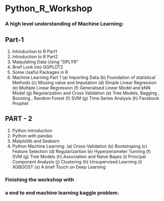 # Python_R_Workshop
### A high level understanding of Machine Learning:

## Part-1
1) Introduction to R Part1
2) Introduction to R Part2
3) Maipulating Data Using "DPLYR"
4) Brief Look into GGPLOT2
5) Some Useful Packages in R
6) Machine Learning Part 1
  (a) Importing Data
  (b) Foundation of statistical Methods
  (c) Missing value and Imputation
  (d) Simple Linear Regression
  (e) Multiple Linear Regression
  (f) Generalised Linear Model and kNN Model
  (g) Regularization and Cross Validation
  (e) Tree Models, Bagging , Boosting , Random Forest
  (f) SVM
  (g) Time Series Analysis
  (h) Facebook Prophet

## PART - 2
1) Python Introduction
2) Python with pandas
3) Matplotlib and Seaborn
4) Python Machine Learning:
  (a) Cross-Validation
  (b) Bootstraping
  (c) Feature Selection
  (d) Regularizartion
  (e) Hyperperameter Tunning
  (f) SVM
  (g) Tree Models
  (h) Association and Naive Bayes
  (i) Principal Component Analysis
  (j) Clustering
  (h) Unsupervised Learning
  (i) XGBOOST 
  (x) A brief Touch on Deep Learning
  
### Finishing the workshop with
### a end to end machine learning kaggle problem.



